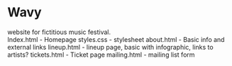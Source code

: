 # Wavy
website for fictitious music festival.  
Index.html - Homepage
styles.css - stylesheet
about.html - Basic info and external links
lineup.html - lineup page, basic with infographic, links to artists?
tickets.html - Ticket page 
mailing.html - mailing list form 